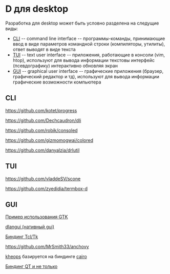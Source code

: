 # D для desktop

Разработка для desktop может быть условно разделена на следущие виды:

* [CLI](#cli) -- command line interface -- программы-команды, принимающие ввод в виде параметров командной строки (компиляторы, утилиты), ответ выводят в виде текста
* [TUI](#tui) -- text user interface -- приложения, работающие в консоли (vim, htop), используют для вывода информации текстовы интерфейс (псевдографику) интерактивно обновляя экран
* [GUI](#gui) -- graphical user interface -- графические приложения (браузер, графический редактор и тд), используют для вывода информации графические возможности компьютера

## CLI

https://github.com/kotet/progress

https://github.com/Dechcaudron/dli

https://github.com/robik/consoled

https://github.com/gizmomogwai/colored

https://github.com/danyalzia/drlutil

## TUI

https://github.com/vladdeSV/scone

https://github.com/zyedidia/termbox-d

## GUI

[Пример использования GTK](/examples/simple/gtk)

[dlangui (нативный gui)](https://github.com/buggins/dlangui)

[Биндинг Tcl/Tk](https://github.com/nomad-software/tkd)

https://github.com/MrSmith33/anchovy

[kheops](https://github.com/BBasile/kheops) базируется на биндинге [cairo](https://cairographics.org/)

[Биндинг QT и не только](https://github.com/MGWL/QtE5)
